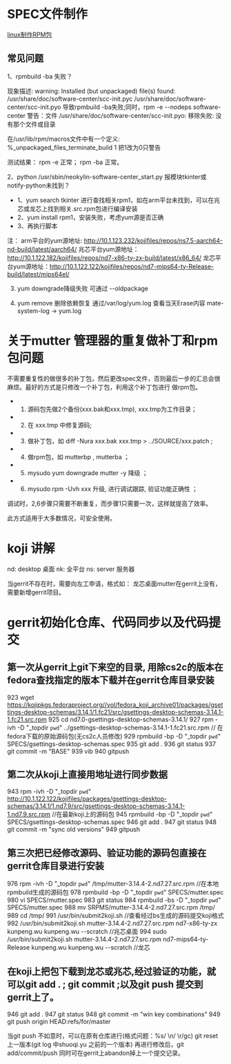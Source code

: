 # SPEC文件制作

[linux制作RPM包](https://www.cnblogs.com/pycode/p/6508401.html)

## 常见问题

1、rpmbuild -ba 失败？

现象描述:
warning: Installed (but unpackaged) file(s) found:
   /usr/share/doc/software-center/scc-init.pyc
  /usr/share/doc/software-center/scc-init.pyo
导致rpmbuild -ba失败;同时，rpm -e --nodeps software-center
警告：文件 /usr/share/doc/software-center/scc-init.pyo: 移除失败: 没有那个文件或目录

在/usr/lib/rpm/macros文件中有一个定义:
%_unpackaged_files_terminate_build 1
把1改为0只警告

测试结果：
rpm -e 正常；
rpm -ba 正常。

2、python /usr/sbin/neokylin-software-center_start.py 报模块tkinter或notify-python未找到？
- 1、yum search tkinter 进行查找相关rpm1，如在arm平台未找到，可以在兆芯或龙芯上找到相关.src.rpm包进行编译安装
- 2、yum install rpm1，安装失败，考虑yum源是否正确
- 3、再执行脚本

注：
arm平台的yum源地址: http://10.1.123.232/kojifiles/repos/ns7.5-aarch64-nd-build/latest/aarch64/
兆芯平台yum源地址：http://10.1.122.182/kojifiles/repos/nd7-x86-ty-zx-build/latest/x86_64/
龙芯平台yum源地址：http://10.1.122.122/kojifiles/repos/nd7-mips64-ty-Release-build/latest/mips64el/

3. yum downgrade降级失败
可通过 --oldpackage

4. yum remove 删除依赖恢复
通过/var/log/yum.log 查看当天Erase内容
mate-system-log -> yum.log


# 关于mutter 管理器的重复做补丁和rpm包问题

不需要重复性的做很多的补丁包，然后更改spec文件，否则最后一步的汇总会很麻烦。最好的方式是只修改一个补丁包，利用这个补丁包进行
做rpm包。

- 1. 源码包先做2个备份(xxx.bak和xxx.tmp), xxx.tmp为工作目录；

- 2. 在 xxx.tmp 中修复源码;
- 3. 做补丁包，如 diff -Nura xxx.bak xxx.tmp > ../SOURCE/xxx.patch ;
- 4. 做rpm包，如 mutterbp , mutterba ；
- 5. mysudo yum downgrade mutter -y 降级 ；
- 6. mysudo rpm -Uvh xxx 升级, 进行调试跟踪, 验证功能正确性 ；


调试时，2,6步骤只需要不断重复，而步骤1只需要一次，这样就提高了效率。

此方式适用于大多数情况，可安全使用。


# koji 讲解
nd: desktop 桌面
nk: 全平台
ns: server 服务器

当gerrit不存在时，需要向左工申请，格式如： 龙芯桌面mutter在gerrit上没有，需要新增gerrit项目。


# gerrit初始化仓库、代码同步以及代码提交

## 第一次从gerrit上git下来空的目录, 用除cs2c的版本在fedora查找指定的版本下载并在gerrit仓库目录安装
  923  wget https://kojipkgs.fedoraproject.org//vol/fedora_koji_archive01/packages/gsettings-desktop-schemas/3.14.1/1.fc21/src/gsettings-desktop-schemas-3.14.1-1.fc21.src.rpm
  925  cd nd7.0-gsettings-desktop-schemas-3.14.1/
  927  rpm -ivh -D "_topdir `pwd`" ../gsettings-desktop-schemas-3.14.1-1.fc21.src.rpm  // 在fedora下载的原始源码包(无cs2c人员修改)
  929  rpmbuild  -bp -D "_topdir `pwd`" SPECS/gsettings-desktop-schemas.spec
  935  git add .
  936  git status
  937  git commit -m "BASE"
  939  vib
  940  gitpush


## 第二次从koji上直接用地址进行同步数据
  943  rpm -ivh -D "_topdir `pwd`" http://10.1.122.122/kojifiles/packages/gsettings-desktop-schemas/3.14.1/1.nd7.9/src/gsettings-desktop-schemas-3.14.1-1.nd7.9.src.rpm         //在最新koji上的源码包
  945  rpmbuild  -bp -D "_topdir `pwd`" SPECS/gsettings-desktop-schemas.spec
  946  git add .
  947  git status
  948  git commit  -m "sync old versions"
  949  gitpush


## 第三次把已经修改源码、验证功能的源码包直接在gerrit仓库目录进行安装
  976  rpm -ivh -D "_topdir `pwd`" /tmp/mutter-3.14.4-2.nd7.27.src.rpm   //在本地rpmbuild生成的源码包
  978  rpmbuild  -bp -D "_topdir `pwd`" SPECS/mutter.spec
  980  vi SPECS/mutter.spec
  983  git status
  984  rpmbuild  -bs -D "_topdir `pwd`" SPECS/mutter.spec
  988  mv SRPMS/mutter-3.14.4-2.nd7.27.src.rpm  /tmp/
  989  cd /tmp/
  991  /usr/bin/submit2koji.sh   //查看经过bs生成的源码提交koji格式
  992  /usr/bin/submit2koji.sh mutter-3.14.4-2.nd7.27.src.rpm  nd7-x86-ty-zx kunpeng.wu kunpeng.wu --scratch  //兆芯桌面
  994  sudo /usr/bin/submit2koji.sh mutter-3.14.4-2.nd7.27.src.rpm  nd7-mips64-ty-Release  kunpeng.wu kunpeng.wu --scratch  //龙芯

## 在koji上把包下载到龙芯或兆芯,经过验证的功能，就可以git add . ; git commit ;以及git push 提交到gerrit上了。
  946  git add .
  947  git status
  948  git commit  -m "win key combinations"
  949  git push origin HEAD:refs/for/master

当git push 不如意时，可以在原有仓库进行(格式问题：%s/ \n/ \r/gc)
git reset 上一版本(git log 中shuoqi.yu 之前的一个版本)
再进行修改后，git add/commit/push
同时可在gerrit上abandon掉上一个提交记录。

